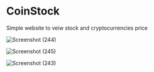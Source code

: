 # CoinStock
Simple website to veiw stock and cryptocurrencies price

![Screenshot (244)](https://user-images.githubusercontent.com/53374350/132221034-f2983835-c2ec-47ee-85cf-12ce7b401750.png)

![Screenshot (245)](https://user-images.githubusercontent.com/53374350/132221242-9f91c947-e937-4e78-ac0d-91dcd4c0e2fd.png)

![Screenshot (243)](https://user-images.githubusercontent.com/53374350/132221462-b1a56402-82dd-4058-84f2-a67808978e2e.png)


